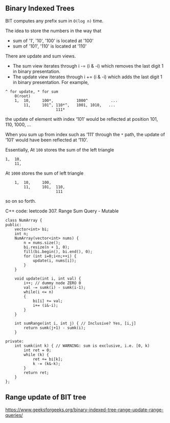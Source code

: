 ## Binary Indexed Trees
BIT computes any prefix sum in `O(log n)` time.

The idea to store the numbers in the way that
* sum of '1', '10', '100' is located at '100'
* sum of '101', '110' is located at '110'

There are update and sum views. 
* The sum view iterates through i -= (i & -i) which removes the last digit 1 in binary presentation. 
* The update view iterates through i += (i & -i) which adds the last digit 1 in binary presentation.
For example,
```
^ for update, * for sum
    0(root)
    1, 	10, 	100*,          1000^          ...
        11,     101^, 110*^,   1001, 1010,   ...
                      111*
```
the update of element with index ‘101’ would be reflected at position 101, 110, 1000, …

When you sum up from index such as ‘111’ through the `*` path, the update of ‘101’ would have been reflected at ‘110’.

Essentially, At `100` stores the sum of the left triangle
```
1,  10, 	
    11,
```
At `1000` stores the sum of left triangle
```
    1, 	10, 	100,          
        11,     101,  110,   
                      111
```
so on so forth.

C++ code: leetcode 307. Range Sum Query - Mutable

```
class NumArray {
public:
    vector<int> bi;
    int n;
    NumArray(vector<int> nums) {
        n = nums.size();
        bi.resize(n + 1, 0);
        fill(bi.begin(), bi.end(), 0);
        for (int i=0;i<n;++i) {
            update(i, nums[i]);
        }
    }
    
    void update(int i, int val) {
        i++; // dummy node ZERO 0
        val -= sumk(i) - sumk(i-1);
        while(i <= n)
        {
            bi[i] += val;
            i+= (i&-i);
        }
    }
    
    int sumRange(int i, int j) { // Inclusive? Yes, [i,j]
        return sumk(j+1) - sumk(i);
    }
    
private:
    int sumk(int k) { // WARNING: sum is exclusive, i.e. [0, k)
        int ret = 0;
        while (k) {
            ret += bi[k];
            k -= (k&-k);
        }
        return ret;
    }
};
```

Range update of BIT tree
---
https://www.geeksforgeeks.org/binary-indexed-tree-range-update-range-queries/
